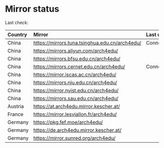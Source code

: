 <script src="./time.js"></script>
# Mirror status
Last check: <script type="text/javascript">localize(1729240107.8222384);</script>

|Country|Mirror|Last update|
|:------|:-----|:----------|
|China|https://mirrors.tuna.tsinghua.edu.cn/arch4edu/|ConnectionError|
|China|https://mirrors.aliyun.com/arch4edu/|<script type="text/javascript">localize(1729190566);</script>|
|China|https://mirrors.bfsu.edu.cn/arch4edu/|<script type="text/javascript">localize(1729190566);</script>|
|China|https://mirrors.cernet.edu.cn/arch4edu/|ConnectionError|
|China|https://mirror.iscas.ac.cn/arch4edu/|<script type="text/javascript">localize(1729190566);</script>|
|China|https://mirrors.nju.edu.cn/arch4edu/|<script type="text/javascript">localize(1729190566);</script>|
|China|https://mirror.nyist.edu.cn/arch4edu/|<script type="text/javascript">localize(1729190566);</script>|
|China|https://mirrors.sau.edu.cn/arch4edu/|<script type="text/javascript">localize(1729017807);</script>|
|Austria|https://at.arch4edu.mirror.kescher.at/|<script type="text/javascript">localize(1729190566);</script>|
|France|https://mirror.lesviallon.fr/arch4edu/|<script type="text/javascript">localize(1729190566);</script>|
|Germany|https://pkg.fef.moe/arch4edu/|<script type="text/javascript">localize(1729190566);</script>|
|Germany|https://de.arch4edu.mirror.kescher.at/|<script type="text/javascript">localize(1729190566);</script>|
|Germany|https://mirror.sunred.org/arch4edu/|<script type="text/javascript">localize(1729190566);</script>|

<script src="./tablefilter/tablefilter.js"></script>
<script src="./table.js"></script>